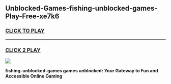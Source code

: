 
## Unblocked-Games-fishing-unblocked-games-Play-Free-xe7k6
<h3>
<a href="https://premium76.site?title=fishing-unblocked-games&ref=10A">CLICK TO PLAY</a></h3>
<hr>

<h3>
<a href="https://premium76.site?title=fishing-unblocked-games&ref=10A">CLICK 2 PLAY</a>
  
</h3>

<a href="https://premium76.site?title=fishing-unblocked-games&ref=10A"><img src="https://clearcache.store/games.png"></a>


**fishing-unblocked-games games unblocked: Your Gateway to Fun and Accessible Online Gaming**
